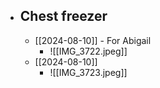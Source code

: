 - ## Chest freezer
	- [[2024-08-10]] - For Abigail
		- ![[IMG_3722.jpeg]]
	- [[2024-08-10]]
		- ![[IMG_3723.jpeg]]